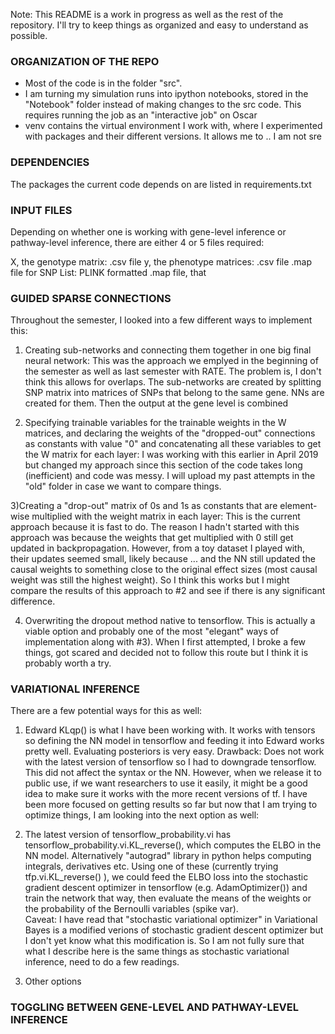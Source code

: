 Note: This README is a work in progress as well as the rest of the repository. I'll try to keep things as organized and easy to understand as possible.

### ORGANIZATION OF THE REPO
- Most of the code is in the folder "src". 
- I am turning my simulation runs into ipython notebooks, stored in the "Notebook" folder instead of making changes to the src code. This requires running the job as an "interactive job" on Oscar
- venv contains the virtual environment I work with, where I experimented with packages and their different versions. It allows me to .. I am not sre

### DEPENDENCIES
The packages the current code depends on are listed in requirements.txt

### INPUT FILES
Depending on whether one is working with gene-level inference or pathway-level inference, there are either 4 or 5 files required:

X, the genotype matrix: .csv file
y, the phenotype matrices: .csv file
.map file for SNP List: PLINK formatted .map file, that 

### GUIDED SPARSE CONNECTIONS
Throughout the semester, I looked into a few different ways to implement this:
1) Creating sub-networks and connecting them together in one big final neural network:
This was the approach we emplyed in the beginning of the semester as well as last semester with RATE. The problem is, I don't think this allows for overlaps. The sub-networks are created by splitting SNP matrix into matrices of SNPs that belong to the same gene. NNs are created for them. Then the output at the gene level is combined 

2) Specifying trainable variables for the trainable weights in the W matrices, and declaring the weights of the "dropped-out" connections as constants with value "0" and concatenating all these variables to get the W matrix for each layer:
I was working with this earlier in April 2019 but changed my approach since this section of the code takes long (inefficient) and code was messy. I will upload my past attempts in the "old" folder in case we want to compare things.

3)Creating a "drop-out" matrix of 0s and 1s as constants that are element-wise multiplied with the weight matrix in each layer:
This is the current approach because it is fast to do.
The reason I hadn't started with this approach was because the weights that get multiplied with 0 still get updated in backpropagation. However, from a toy dataset I played with, their updates seemed small, likely because ... and the NN still updated the causal weights to something close to the original effect sizes (most causal weight was still the highest weight). So I think this works but I might compare the results of this approach to #2 and see if there is any significant difference.

4) Overwriting the dropout method native to tensorflow. This is actually a viable option and probably one of the most "elegant" ways of implementation along with #3). When I first attempted, I broke a few things, got scared and decided not to follow this route but I think it is probably worth a try.


### VARIATIONAL INFERENCE
There are a few potential ways for this as well:
1) Edward KLqp() is what I have been working with. It works with tensors so defining the NN model in tensorflow and feeding it into Edward works pretty well. Evaluating posteriors is very easy. 
Drawback: Does not work with the latest version of tensorflow so I had to downgrade tensorflow. This did not affect the syntax or the NN. However, when we release it to public use, if we want researchers to use it easily, it might be a good idea to make sure it works with the more recent versions of tf. I have been more focused on getting results so far but now that I am trying to optimize things, I am looking into the next option as well: 


2) The latest version of tensorflow_probability.vi has tensorflow_probability.vi.KL_reverse(), which computes the ELBO in the NN model. Alternatively "autograd" library in python helps computing integrals, derivatives etc. Using one of these (currently trying tfp.vi.KL_reverse() ), we could feed the ELBO loss into the stochastic gradient descent optimizer in tensorflow (e.g. AdamOptimizer()) and train the network that way, then evaluate the means of the weights or the probability of the Bernoulli variables (spike var).  
Caveat: I have read that "stochastic variational optimizer" in Variational Bayes is a modified verions of stochastic gradient descent optimizer but I don't yet know what this modification is. So I am not fully sure that what I describe here is the same things as stochastic variational inference, need to do a few readings.

3) Other options 

### TOGGLING BETWEEN GENE-LEVEL AND PATHWAY-LEVEL INFERENCE





